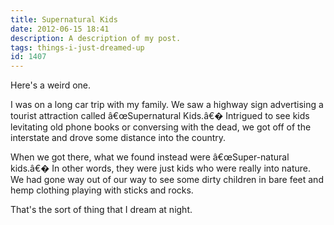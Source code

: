 ```yaml
---
title: Supernatural Kids
date: 2012-06-15 18:41
description: A description of my post.
tags: things-i-just-dreamed-up
id: 1407
---
```

Here's a weird one.

I was on a long car trip with my family.  We saw a highway sign advertising a tourist attraction called â€œSupernatural Kids.â€�  Intrigued to see kids levitating old phone books or conversing with the dead, we got off of the interstate and drove some distance into the country.

When we got there, what we found instead were â€œSuper-natural kids.â€�  In other words, they were just kids who were really into nature.  We had gone way out of our way to see some dirty children in bare feet and hemp clothing playing with sticks and rocks.

That's the sort of thing that I dream at night.

